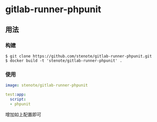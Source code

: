 # gitlab-runner-phpunit

## 用法

### 构建

```
$ git clone https://github.com/stenote/gitlab-runner-phpunit.git
$ docker build -t 'stenote/gitlab-runner-phpunit' .
```

### 使用

```yaml
image: stenote/gitlab-runner-phpunit

test:app:
  script:
  - phpunit
```

增加如上配置即可
